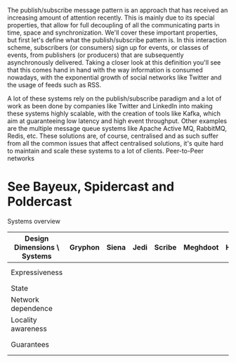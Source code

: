 



The publish/subscribe message pattern is an approach that has received an increasing amount of attention recently. This is mainly due to its special properties, that allow for full decoupling of all the communicating parts in time, space and synchronization. We'll cover these important properties, but first let's define what the publish/subscribe pattern is. In this interaction scheme, subscribers (or consumers) sign up for events, or classes of events, from publishers (or producers) that are subsequently asynchronously delivered. Taking a closer look at this definition you'll see that this comes hand in hand with the way information is consumed nowadays, with the exponential growth of social networks like Twitter and the usage of feeds such as RSS.

A lot of these systems rely on the publish/subscribe paradigm and a lot of work as been done by companies like Twitter and LinkedIn into making these systems highly scalable, with the creation of tools like Kafka, which aim at guaranteeing low latency and high event throughput. Other examples are the multiple message queue systems like Apache Active MQ, RabbitMQ, Redis, etc. These solutions are, of course, centralised and as such suffer from all the common issues that affect centralised solutions, it's quite hard to maintain and scale these systems to a lot of clients. Peer-to-Peer networks


# See Bayeux, Spidercast and Poldercast


Systems overview

| Design Dimensions \ Systems | Gryphon | Siena | Jedi | Scribe | Meghdoot | Hermes | Rebecca | PastryStrings |     Tera    | SpiderCast | Mercury | Sub-2-Sub | Poldercast |
|-----------------------------|---------|-------|------|--------|----------|--------|---------|---------------|:-----------:|------------|---------|-----------|------------|
| Expressiveness              |         |       |      |        |          |        |         |               | Topic based |            |         |           |            |
| State                       |         |       |      |        |          |        |         |               |             |            |         |           |            |
| Network dependence          |         |       |      |        |          |        |         |               |             |            |         |           |            |
| Locality awareness          |         |       |      |        |          |        |         |               |             |            |         |           |            |
| Guarantees                  |         |       |      |        |          |        |         |               | Best effort |            |         |           |            |
